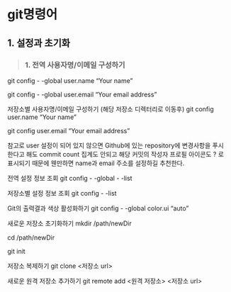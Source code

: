 # git명령어

## 1. 설정과 초기화
> ### 1. 전역 사용자명/이메일 구성하기
git config - -global user.name “Your name”

git config - -global user.email “Your email address”

저장소별 사용자명/이메일 구성하기 (해당 저장소 디렉터리로 이동후)
git config user.name “Your name”

git config user.email “Your email address”

참고로 user 설정이 되어 있지 않으면 Github에 있는 repository에 변경사항을 푸시 한다고 해도 commit count 집계도 안되고 해당 커밋의 작성자 프로필 아이콘도 ? 로 표시되기 때문에 웬만하면 name과 email 주소를 설정하길 추천한다.

전역 설정 정보 조회
git config - -global - -list

저장소별 설정 정보 조회
git config - -list

Git의 출력결과 색상 활성화하기
git config - -global color.ui “auto”

새로운 저장소 초기화하기
mkdir /path/newDir

cd /path/newDir

git init

저장소 복제하기
git clone <저장소 url>

새로운 원격 저장소 추가하기
git remote add <원격 저장소> <저장소 url>


